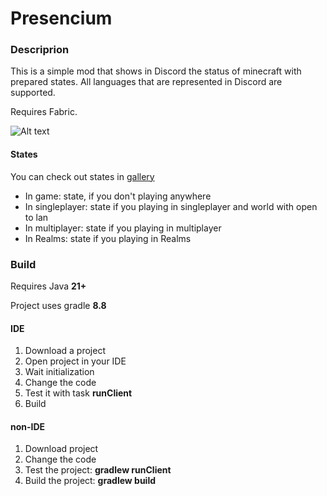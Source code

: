 # Presencium
### Descriprion
This is a simple mod that shows in Discord the status of minecraft with prepared states.
All languages that are represented in Discord are supported.

Requires Fabric.

![Alt text](https://cdn.modrinth.com/data/iNU1UQcw/images/ad292492d7ac969f767e59b69b5149416e02abbb.png)
#### States
You can check out states in [gallery](https://modrinth.com/mod/presencium/gallery)

- In game: state, if you don't playing anywhere
- In singleplayer: state if you playing in singleplayer and world with open to lan 
- In multiplayer: state if you playing in multiplayer
- In Realms: state if you playing in Realms

### Build

Requires Java **21+**

Project uses gradle **8.8**

#### IDE
1. Download a project
2. Open project in your IDE
3. Wait initialization
3. Change the code
4. Test it with task **runClient**
4. Build

#### non-IDE
1. Download project
2. Change the code
3. Test the project: **gradlew runClient**
4. Build the project: **gradlew build**
